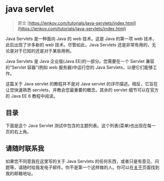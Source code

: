 # java servlet

> 原文:[https://jenkov.com/tutorials/java-servlets/index.html](https://jenkov.com/tutorials/java-servlets/index.html)

Java Servlets 是一种面向 Java 的 web 技术。这是 Java 的第一项 web 技术，此后出现了许多新的 web 技术。尽管如此，Java Servlets 还是非常有用的，无论是对于已知的还是对于某些用例。

Java Servlets 是 Java 企业版(Java EE)的一部分。您需要在一个 Servlet 兼容的“Servlet 容器”(例如 web 服务器)中运行您的 Java Servlets，以便它们能够工作。

这篇关于 Java servlet 的教程并不是对 Java servlet 的详尽描述。相反，它旨在让您快速熟悉 servlets，并教会您最重要的概念。其余的 servlet 细节可以在官方的 Java EE 6 教程中阅读。

## 目录

下面是这个 Java Servlet 测试中包含的主题列表。这个列表(菜单)也出现在每一页的右上角。

## 请随时联系我

如果您不同意我在这里写的关于 Java Servlets 的任何东西，或者只是有意见、问题等，请随时给我发电子邮件。你不是第一个这样做的人。你可以在[关于](http://jenkov.com/about/index.html)页面找到我的邮箱地址。